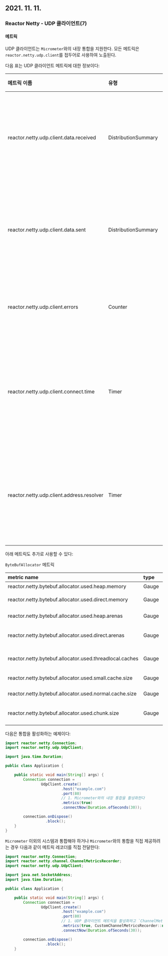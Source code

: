 ## 2021. 11. 11.

### Reactor Netty - UDP 클라이언트(7)

#### 메트릭

UDP 클라이언트는 `Micrometer`와의 내장 통합을 지원한다. 모든 메트릭은 `reactor.netty.udp.client`를 접두어로 사용하여 노출된다.

다음 표는 UDP 클라이언트 메트릭에 대한 정보이다:

| 메트릭 이름                               | 유형                | 설명                               |
| :---------------------------------------- | :------------------ | :--------------------------------- |
| reactor.netty.udp.client.data.received    | DistributionSummary | 수신한 총 데이터, 바이트 단위.     |
| reactor.netty.udp.client.data.sent        | DistributionSummary | 송신한 총 데이터, 바이트 단위.     |
| reactor.netty.udp.client.errors           | Counter             | 오류가 발생한 횟수.                |
| reactor.netty.udp.client.connect.time     | Timer               | 원격 주소에 연결하는 데 걸린 시간. |
| reactor.netty.udp.client.address.resolver | Timer               | 주소를 리졸브하는 데 걸린 시간.    |

아래 메트릭도 추가로 사용할 수 있다:

`ByteBufAllocator` 메트릭

| metric name                                             | type  | description                                              |
| :------------------------------------------------------ | :---- | :------------------------------------------------------- |
| reactor.netty.bytebuf.allocator.used.heap.memory        | Gauge | 힙 메모리의 바이트 크기                                  |
| reactor.netty.bytebuf.allocator.used.direct.memory      | Gauge | 다이렉트 메모리의 바이트 크기                            |
| reactor.netty.bytebuf.allocator.used.heap.arenas        | Gauge | (`PooledByteBufAllocator`인 경우)힙 아레나의 수          |
| reactor.netty.bytebuf.allocator.used.direct.arenas      | Gauge | (`PooledByteBufAllocator`인 경우)다이렉트 아레나의 수    |
| reactor.netty.bytebuf.allocator.used.threadlocal.caches | Gauge | (`PooledByteBufAllocator`인 경우)스레드 로컬 캐시의 수   |
| reactor.netty.bytebuf.allocator.used.small.cache.size   | Gauge | (`PooledByteBufAllocator`인 경우)스몰 캐시의 크기        |
| reactor.netty.bytebuf.allocator.used.normal.cache.size  | Gauge | (`PooledByteBufAllocator`인 경우)노멀 캐시의 크기        |
| reactor.netty.bytebuf.allocator.used.chunk.size         | Gauge | (`PooledByteBufAllocator`인 경우)아레나에 대한 청크 크기 |

다음은 통합을 활성화하는 예제이다:

```java
import reactor.netty.Connection;
import reactor.netty.udp.UdpClient;

import java.time.Duration;

public class Application {

	public static void main(String[] args) {
		Connection connection =
				UdpClient.create()
				         .host("example.com")
				         .port(80)
      					 // 1. Micrometer와의 내장 통합을 활성화한다
				         .metrics(true) 
				         .connectNow(Duration.ofSeconds(30));

		connection.onDispose()
		          .block();
	}
}
```

`Micrometer` 이외의 시스템과 통합해야 하거나 `Micrometer`와의 통합을 직접 제공하려는 경우 다음과 같이 메트릭 레코더를 직접 전달한다:

```java
import reactor.netty.Connection;
import reactor.netty.channel.ChannelMetricsRecorder;
import reactor.netty.udp.UdpClient;

import java.net.SocketAddress;
import java.time.Duration;

public class Application {

	public static void main(String[] args) {
		Connection connection =
				UdpClient.create()
				         .host("example.com")
				         .port(80)
      					 // 1. UDP 클라이언트 메트릭을 활성화하고 `ChannelMetricsRecorder` 구현체를 전달한다
				         .metrics(true, CustomChannelMetricsRecorder::new) 
				         .connectNow(Duration.ofSeconds(30));

		connection.onDispose()
		          .block();
	}
```

